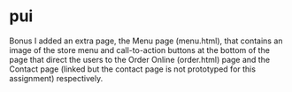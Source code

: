 # pui

Bonus
I added an extra page, the Menu page (menu.html), that contains an image of the store menu and call-to-action buttons
at the bottom of the page that direct the users to the Order Online (order.html) page and the Contact page (linked but the contact page is not prototyped for this assignment) respectively.
